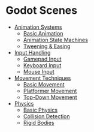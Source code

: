 # Godot Scenes

<!-- start-replace-subnav -->
* [Animation Systems](/gdEmbed/scenes/animation/)
    * [Basic Animation](/gdEmbed/scenes/animation/basic_animation/)
    * [Animation State Machines](/gdEmbed/scenes/animation/state_machines/)
    * [Tweening & Easing](/gdEmbed/scenes/animation/tweening/)
* [Input Handling](/gdEmbed/scenes/input/)
    * [Gamepad Input](/gdEmbed/scenes/input/gamepad_input/)
    * [Keyboard Input](/gdEmbed/scenes/input/keyboard_input/)
    * [Mouse Input](/gdEmbed/scenes/input/mouse_input/)
* [Movement Techniques](/gdEmbed/scenes/movement/)
    * [Basic Movement](/gdEmbed/scenes/movement/basic_movement/)
    * [Platformer Movement](/gdEmbed/scenes/movement/platformer_movement/)
    * [Top-Down Movement](/gdEmbed/scenes/movement/top_down_movement/)
* [Physics](/gdEmbed/scenes/physics/)
    * [Basic Physics](/gdEmbed/scenes/physics/basic_physics/)
    * [Collision Detection](/gdEmbed/scenes/physics/collision_detection/)
    * [Rigid Bodies](/gdEmbed/scenes/physics/rigid_bodies/)
<!-- end-replace-subnav -->
